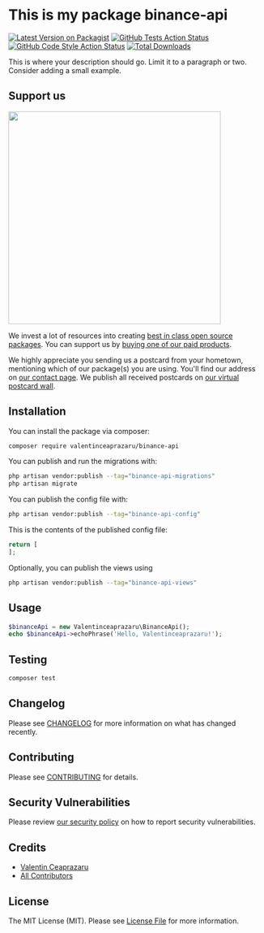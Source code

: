 # This is my package binance-api

[![Latest Version on Packagist](https://img.shields.io/packagist/v/valentinceaprazaru/binance-api.svg?style=flat-square)](https://packagist.org/packages/valentinceaprazaru/binance-api)
[![GitHub Tests Action Status](https://img.shields.io/github/workflow/status/valentinceaprazaru/binance-api/run-tests?label=tests)](https://github.com/valentinceaprazaru/binance-api/actions?query=workflow%3Arun-tests+branch%3Amain)
[![GitHub Code Style Action Status](https://img.shields.io/github/workflow/status/valentinceaprazaru/binance-api/Check%20&%20fix%20styling?label=code%20style)](https://github.com/valentinceaprazaru/binance-api/actions?query=workflow%3A"Check+%26+fix+styling"+branch%3Amain)
[![Total Downloads](https://img.shields.io/packagist/dt/valentinceaprazaru/binance-api.svg?style=flat-square)](https://packagist.org/packages/valentinceaprazaru/binance-api)

This is where your description should go. Limit it to a paragraph or two. Consider adding a small example.

## Support us

[<img src="https://github-ads.s3.eu-central-1.amazonaws.com/binance-api.jpg?t=1" width="419px" />](https://spatie.be/github-ad-click/binance-api)

We invest a lot of resources into creating [best in class open source packages](https://spatie.be/open-source). You can support us by [buying one of our paid products](https://spatie.be/open-source/support-us).

We highly appreciate you sending us a postcard from your hometown, mentioning which of our package(s) you are using. You'll find our address on [our contact page](https://spatie.be/about-us). We publish all received postcards on [our virtual postcard wall](https://spatie.be/open-source/postcards).

## Installation

You can install the package via composer:

```bash
composer require valentinceaprazaru/binance-api
```

You can publish and run the migrations with:

```bash
php artisan vendor:publish --tag="binance-api-migrations"
php artisan migrate
```

You can publish the config file with:

```bash
php artisan vendor:publish --tag="binance-api-config"
```

This is the contents of the published config file:

```php
return [
];
```

Optionally, you can publish the views using

```bash
php artisan vendor:publish --tag="binance-api-views"
```

## Usage

```php
$binanceApi = new Valentinceaprazaru\BinanceApi();
echo $binanceApi->echoPhrase('Hello, Valentinceaprazaru!');
```

## Testing

```bash
composer test
```

## Changelog

Please see [CHANGELOG](CHANGELOG.md) for more information on what has changed recently.

## Contributing

Please see [CONTRIBUTING](.github/CONTRIBUTING.md) for details.

## Security Vulnerabilities

Please review [our security policy](../../security/policy) on how to report security vulnerabilities.

## Credits

- [Valentin Ceaprazaru](https://github.com/valentinceaprazaru)
- [All Contributors](../../contributors)

## License

The MIT License (MIT). Please see [License File](LICENSE.md) for more information.
